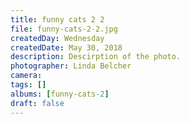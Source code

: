```yaml
---
title: funny cats 2 2
file: funny-cats-2-2.jpg
createdDay: Wednesday
createdDate: May 30, 2018
description: Descirption of the photo.
photographer: Linda Belcher
camera: 
tags: []
albums: [funny-cats-2]
draft: false
---
```

